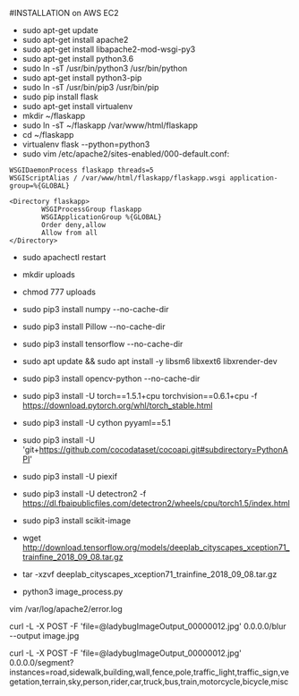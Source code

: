 #INSTALLATION on AWS EC2

* sudo apt-get update
* sudo apt-get install apache2
* sudo apt-get install libapache2-mod-wsgi-py3
* sudo apt-get install python3.6
* sudo ln -sT /usr/bin/python3 /usr/bin/python
* sudo apt-get install python3-pip
* sudo ln -sT /usr/bin/pip3 /usr/bin/pip
* sudo pip install flask
* sudo apt-get install virtualenv
* mkdir ~/flaskapp
* sudo ln -sT ~/flaskapp /var/www/html/flaskapp
* cd ~/flaskapp
* virtualenv flask --python=python3
* sudo vim /etc/apache2/sites-enabled/000-default.conf:
```
WSGIDaemonProcess flaskapp threads=5
WSGIScriptAlias / /var/www/html/flaskapp/flaskapp.wsgi application-group=%{GLOBAL}

<Directory flaskapp>
        WSGIProcessGroup flaskapp
        WSGIApplicationGroup %{GLOBAL}
        Order deny,allow
        Allow from all
</Directory>
```
* sudo apachectl restart
* mkdir uploads
* chmod 777 uploads
* sudo pip3 install numpy --no-cache-dir
* sudo pip3 install Pillow --no-cache-dir
* sudo pip3 install tensorflow --no-cache-dir
* sudo apt update && sudo apt install -y libsm6 libxext6 libxrender-dev
* sudo pip3 install opencv-python --no-cache-dir

* sudo pip3 install -U torch==1.5.1+cpu torchvision==0.6.1+cpu -f https://download.pytorch.org/whl/torch_stable.html
* sudo pip3 install -U cython pyyaml==5.1
* sudo pip3 install -U 'git+https://github.com/cocodataset/cocoapi.git#subdirectory=PythonAPI'
* sudo pip3 install -U piexif
* sudo pip3 install -U detectron2 -f https://dl.fbaipublicfiles.com/detectron2/wheels/cpu/torch1.5/index.html
* sudo pip3 install scikit-image
* wget http://download.tensorflow.org/models/deeplab_cityscapes_xception71_trainfine_2018_09_08.tar.gz
* tar -xzvf deeplab_cityscapes_xception71_trainfine_2018_09_08.tar.gz
* python3 image_process.py

vim /var/log/apache2/error.log

curl -L -X POST -F 'file=@ladybugImageOutput_00000012.jpg' 0.0.0.0/blur --output image.jpg

curl -L -X POST -F 'file=@ladybugImageOutput_00000012.jpg' 0.0.0.0/segment?instances=road,sidewalk,building,wall,fence,pole,traffic_light,traffic_sign,vegetation,terrain,sky,person,rider,car,truck,bus,train,motorcycle,bicycle,misc
